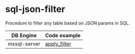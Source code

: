 # sql-json-filter

Procedure to filter any table based on JSON params in SQL.

| DB Engine    | Code example                                    |
| ------------ | ----------------------------------------------- |
| mssql-server | [apply_filter](./mssql-server/apply_filter.sql) |
